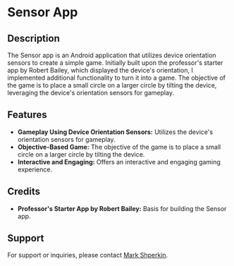 <!DOCTYPE html>
<html lang="en">
<head>
  <meta charset="UTF-8">
  <meta name="viewport" content="width=device-width, initial-scale=1.0">
</head>
<body>

  <h1>Sensor App</h1>

  <h2>Description</h2>
  <p>The Sensor app is an Android application that utilizes device orientation sensors to create a simple game. Initially built upon the professor's starter app by Robert Bailey, which displayed the device's orientation, I implemented additional functionality to turn it into a game. The objective of the game is to place a small circle on a larger circle by tilting the device, leveraging the device's orientation sensors for gameplay.</p>

  <h2>Features</h2>
  <ul>
    <li><strong>Gameplay Using Device Orientation Sensors:</strong> Utilizes the device's orientation sensors for gameplay.</li>
    <li><strong>Objective-Based Game:</strong> The objective of the game is to place a small circle on a larger circle by tilting the device.</li>
    <li><strong>Interactive and Engaging:</strong> Offers an interactive and engaging gaming experience.</li>
  </ul>

  <h2>Credits</h2>
  <ul>
    <li><strong>Professor's Starter App by Robert Bailey:</strong> Basis for building the Sensor app.</li>
  </ul>

  <h2>Support</h2>
  <p>For support or inquiries, please contact <a href="mailto:markshperkin1@gmail.com">Mark Shperkin</a>.</p>

</body>
</html>
